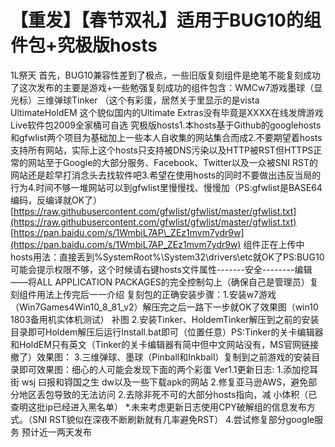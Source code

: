 # 【重发】【春节双礼】适用于BUG10的组件包+究极版hosts

1L祭天 首先，BUG10兼容性差到了极点，一些旧版复刻组件是绝笔不能复刻成功了这次发布的主要是游戏+一些勉强复刻成功的组件包含：WMCw7游戏墨球（显光标）三维弹球Tinker （这个有彩蛋，居然关于里显示的是vista UltimateHoldEM 这个貌似国内的Ultimate Extras没有毕竟是XXXX在线发牌游戏Live软件包2009全家桶可自选 究极版hosts1.本hosts基于Github的googlehosts和gfwlist两个项目为基础加上一些本人自收集的网站集合而成2.不要期望着hosts支持所有网站，实际上这个hosts只支持被DNS污染以及HTTP被RST但HTTPS正常的网站至于Google的大部分服务、Facebook、Twitter以及一众被SNI RST的网站还是趁早打消念头去找软件吧3.希望在使用hosts的同时不要做出违反当局的行为4.时间不够一堆网站可以到gfwlist里慢慢找、慢慢加（PS:gfwlist是BASE64编码，反编译就OK了）[https://raw.githubusercontent.com/gfwlist/gfwlist/master/gfwlist.txt](https://raw.githubusercontent.com/gfwlist/gfwlist/master/gfwlist.txt) [https://pan.baidu.com/s/1WmbiL7AP\_ZEz1mvm7ydr9w](https://pan.baidu.com/s/1WmbiL7AP_ZEz1mvm7ydr9w) 组件正在上传中hosts用法：直接丢到%SystemRoot%\System32\drivers\etc就OK了PS:BUG10可能会提示权限不够，这个时候请右键hosts文件属性-------安全--------编辑——将ALL APPLICATION PACKAGES的完全控制勾上（确保自己是管理员）复刻组件用法上传完后一一介绍 复刻包的正确安装步骤：1.安装w7游戏（Win7Games4Win10\_8\_81\_v2）解压完之后一路下一步就OK了效果图（win10 1803备用机实体机测试） 补图 2.安装Tinker、HoldemTinker解压到之前的安装目录即可Holdem解压后运行Install.bat即可（位置任意）PS:Tinker的关卡编辑器和HoldEM只有英文（Tinker的关卡编辑器有简中但中文网站没有，MS官网链接撤了）效果图： 3.三维弹球、墨球（Pinball和Inkball）复制到之前游戏的安装目录即可效果图：细心的人可能会发现下面的两个彩蛋   Ver1.1更新日志: 1.添加挖耳街 wsj 曰报和锝国之生 dw以及一些下载apk的网站 2.修复亚马逊AWS，避免部分地区丢包导致的无法访问 2.去除非死不可的大部分hosts指向，减 小体积（已查明这批ip已经进入黑名单） \*.未来考虑更新日志使用CPY破解组的信息发布方式。（SNI RST貌似在深夜不断刷新就有几率避免RST） 4.尝试修复部分google服务 预计近一两天发布

